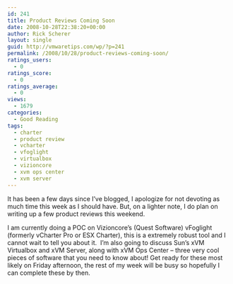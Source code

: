 ```yaml
---
id: 241
title: Product Reviews Coming Soon
date: 2008-10-28T22:38:20+00:00
author: Rick Scherer
layout: single
guid: http://vmwaretips.com/wp/?p=241
permalink: /2008/10/28/product-reviews-coming-soon/
ratings_users:
  - 0
ratings_score:
  - 0
ratings_average:
  - 0
views:
  - 1679
categories:
  - Good Reading
tags:
  - charter
  - product review
  - vcharter
  - vfoglight
  - virtualbox
  - vizioncore
  - xvm ops center
  - xvm server
---
```

It has been a few days since I&#8217;ve blogged, I apologize for not devoting as much time this week as I should have. But, on a lighter note, I do plan on writing up a few product reviews this weekend.

<!--more-->

I am currently doing a POC on Vizioncore&#8217;s (Quest Software) vFoglight (formerly vCharter Pro or ESX Charter), this is a extremely robust tool and I cannot wait to tell you about it.  I&#8217;m also going to discuss Sun&#8217;s xVM Virtualbox and xVM Server, along with xVM Ops Center &#8211; three very cool pieces of software that you need to know about! Get ready for these most likely on Friday afternoon, the rest of my week will be busy so hopefully I can complete these by then.